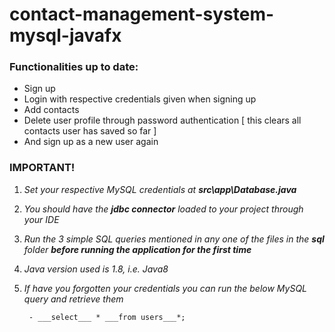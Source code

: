 # contact-management-system-mysql-javafx

### Functionalities up to date:

- Sign up
- Login with respective credentials given when signing up
- Add contacts
- Delete user profile through password authentication [ this clears all contacts user has saved so far ]
- And sign up as a new user again



### IMPORTANT!

1. *Set your respective MySQL credentials at* ***src\app\Database.java***

2. *You should have the* ***jdbc connector*** *loaded to your project through your IDE*

3. *Run the 3 simple SQL queries mentioned in any one of the files in the* ***sql*** *folder* ***before running the application for the first time*** 

4. *Java version used is 1.8, i.e. Java8*

5. *If have you forgotten your credentials you can run the below MySQL query and retrieve them*

        - ___select___ * ___from users___*;